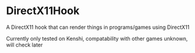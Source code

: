 # DirectX11Hook
A DirectX11 hook that can render things in programs/games using DirectX11

Currently only tested on Kenshi, compatability with other games unknown, will check later
